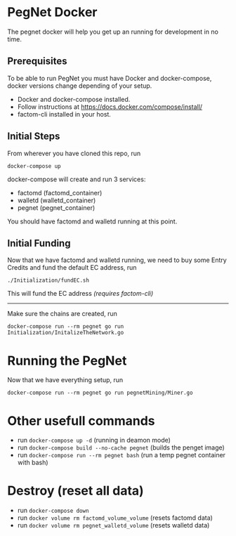 # PegNet Docker

The pegnet docker will help you get up an running for development in no time.

## Prerequisites
To be able to run PegNet you must have Docker and docker-compose, docker versions change depending of your setup.
- Docker and docker-compose installed.
- Follow instructions at https://docs.docker.com/compose/install/
- factom-cli installed in your host.

## Initial Steps
From wherever you have cloned this repo, run

`docker-compose up`

docker-compose will create and run 3 services:
- factomd (factomd_container)
- walletd (walletd_container)
- pegnet (pegnet_container)

You should have factomd and walletd running at this point.

## Initial Funding
Now that we have factomd and walletd running, we need to buy some Entry Credits and fund the default EC address, run

`./Initialization/fundEC.sh`

This will fund the EC address *(requires factom-cli)*

---

Make sure the chains are created, run

`docker-compose run --rm pegnet go run Initialization/InitalizeTheNetwork.go`

# Running the PegNet
Now that we have everything setup, run

`docker-compose run --rm pegnet go run pegnetMining/Miner.go`

# Other usefull commands
- run `docker-compose up -d` (running in deamon mode)
- run `docker-compose build --no-cache pegnet` (builds the penget image) 
- run `docker-compose run --rm pegnet bash` (run a temp pegnet container with bash)

# Destroy (reset all data)
- run `docker-compose down`
- run `docker volume rm factomd_volume_volume` (resets factomd data)
- run `docker volume rm pegnet_walletd_volume` (resets walletd data)